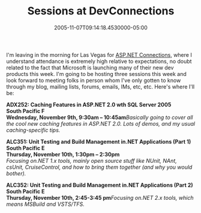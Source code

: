 ﻿---
title: Sessions at DevConnections
date: "2005-11-07T09:14:18.4530000-05:00"
description: I'm leaving in the morning for Las Vegas for ASP.NET Connections,
featuredImage: img/sessions-at-devconnections-featured.png
---

I'm leaving in the morning for Las Vegas for [ASP.NET Connections](http://www.devconnections.com/shows/aspfall2005/default.asp?s=65), where I understand attendance is extremely high relative to expectations, no doubt related to the fact that Microsoft is launching many of their new dev products this week. I'm going to be hosting three sessions this week and look forward to meeting folks in person whom I've only gotten to know through my blog, mailing lists, forums, emails, IMs, etc, etc. Here's where I'll be:

**ADX252: Caching Features in ASP.NET 2.0 wth SQL Server 2005\
South Pacific F\
Wednesday, November 9th, 9:30am – 10:45am***Basically going to cover all the cool new caching features in ASP.NET 2.0. Lots of demos, and my usual caching-specific tips.*

**ALC351: Unit Testing and Build Management in.NET Applications (Part 1)\
South Pacific E\
Thursday, November 10th, 1:30pm – 2:30pm**\
*Focusing on.NET 1.x tools, mainly open source stuff like NUnit, NAnt, csUnit, CruiseControl, and how to bring them together (and why you would bother).*

**ALC352: Unit Testing and Build Management in.NET Applications (Part 2)\
South Pacific E\
Thursday, November 10th, 2:45-3:45 pm***Focusing on.NET 2.x tools, which means MSBuild and VSTS/TFS.*

